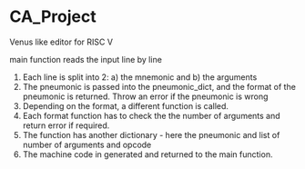 # CA_Project
Venus like editor for RISC V


main function reads the input line by line
1. Each line is split into 2:
	a) the mnemonic	and
	b) the arguments
2. The pneumonic is passed into the pneumonic_dict, and the format of the pneumonic is returned. Throw an error if the pneumonic is wrong
3. Depending on the format, a different function is called.
4. Each format function has to check the the number of arguments and return error if required.
5. The function has another dictionary - here the pneumonic and list of number of arguments and opcode
6. The machine code in generated and returned to the main function.
